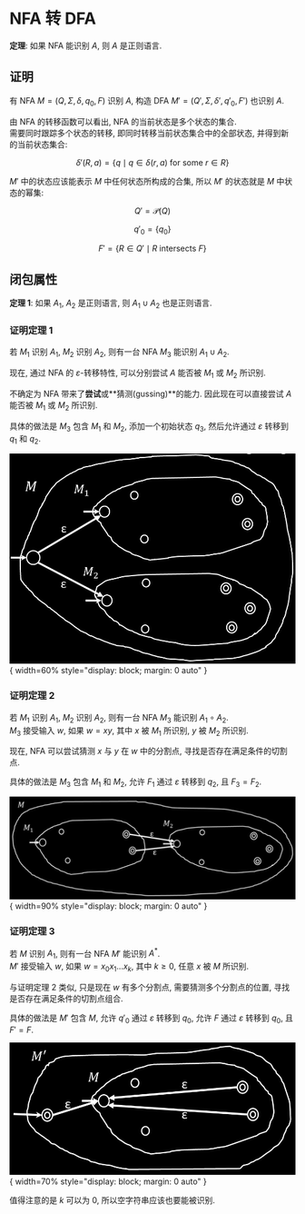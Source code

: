 # NFA 转 DFA

**定理**: 如果 NFA 能识别 $A$, 则 $A$ 是正则语言.

## 证明

有 NFA $M = (Q, \Sigma, \delta, q_0, F)$ 识别 $A$, 构造 DFA $M' = (Q', \Sigma, \delta', q'_0, F')$ 也识别 $A$.

由 NFA 的转移函数可以看出, NFA 的当前状态是多个状态的集合.  
需要同时跟踪多个状态的转移, 即同时转移当前状态集合中的全部状态, 并得到新的当前状态集合:

$$
\delta'(R, a) = \{ q \mid q \in \delta(r, a) \text{ for some } r \in R\}
$$

$M'$ 中的状态应该能表示 $M$ 中任何状态所构成的合集, 所以 $M'$ 的状态就是 $M$ 中状态的幂集:

$$
Q' = \mathcal{P}(Q)
$$

$$
q'_0 = \{q_0\}
$$

$$
F' = \{ R \in Q' \mid R \text{ intersects } F \}
$$

## 闭包属性

**定理 1**: 如果 $A_1$, $A_2$ 是正则语言, 则 $A_1 \cup A_2$ 也是正则语言.

### 证明定理 1

若 $M_1$ 识别 $A_1$, $M_2$ 识别 $A_2$, 则有一台 NFA $M_3$ 能识别 $A_1 \cup A_2$.

现在, 通过 NFA 的 $\varepsilon$-转移特性, 可以分别尝试 $A$ 能否被 $M_1$ 或 $M_2$ 所识别.

不确定为 NFA 带来了**尝试**或**猜测(gussing)**的能力. 因此现在可以直接尝试 $A$ 能否被 $M_1$ 或 $M_2$ 所识别.

具体的做法是 $M_3$ 包含 $M_1$ 和 $M_2$, 添加一个初始状态 $q_3$, 然后允许通过 $\varepsilon$ 转移到 $q_1$ 和 $q_2$.

![](assets/union_closure.webp){ width=60% style="display: block; margin: 0 auto" }  

### 证明定理 2

若 $M_1$ 识别 $A_1$, $M_2$ 识别 $A_2$, 则有一台 NFA $M_3$ 能识别 $A_1 \circ A_2$.  
$M_3$ 接受输入 $w$, 如果 $w = xy$, 其中 $x$ 被 $M_1$ 所识别, $y$ 被 $M_2$ 所识别.

现在, NFA 可以尝试猜测 $x$ 与 $y$ 在 $w$ 中的分割点, 寻找是否存在满足条件的切割点.

具体的做法是 $M_3$ 包含 $M_1$ 和 $M_2$, 允许 $F_1$ 通过 $\varepsilon$ 转移到 $q_2$, 且 $F_3 = F_2$.

![](assets/concatenation_closure.webp){ width=90% style="display: block; margin: 0 auto" }  

### 证明定理 3

若 $M$ 识别 $A_1$, 则有一台 NFA $M'$ 能识别 $A^*$.  
$M'$ 接受输入 $w$, 如果 $w = x_0x_1...x_k$, 其中 $k \ge 0$, 任意 $x$ 被 $M$ 所识别.

与证明定理 2 类似, 只是现在 $w$ 有多个分割点, 需要猜测多个分割点的位置, 寻找是否存在满足条件的切割点组合.

具体的做法是 $M'$ 包含 $M$, 允许 $q'_0$ 通过 $\varepsilon$ 转移到 $q_0$, 允许 $F$ 通过 $\varepsilon$ 转移到 $q_0$, 且 $F' = F$.

![](assets/star_closure.webp){ width=70% style="display: block; margin: 0 auto" }  

值得注意的是 $k$ 可以为 0, 所以空字符串应该也要能被识别.  
